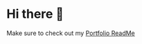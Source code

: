 # Hi there 👋

Make sure to check out my [Portfolio ReadMe](https://github.com/talonmd/talondurrant)
